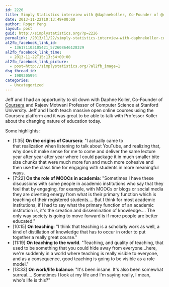 ```yaml
---
id: 2226
title: Simply Statistics interview with @daphnekoller, Co-Founder of @coursera
date: 2013-11-22T10:13:49+00:00
author: Roger Peng
layout: post
guid: http://simplystatistics.org/?p=2226
permalink: /2013/11/22/simply-statistics-interview-with-daphnekoller-co-founder-of-coursera/
al2fb_facebook_link_id:
  - 136171103105421_572608646128329
al2fb_facebook_link_time:
  - 2013-11-22T15:13:54+00:00
al2fb_facebook_link_picture:
  - post=http://simplystatistics.org/?al2fb_image=1
dsq_thread_id:
  - 1989205994
categories:
  - Uncategorized
---
```

Jeff and I had an opportunity to sit down with Daphne Koller, Co-Founder of [Coursera](http://coursera.org) and Rajeev Motwani Professor of Computer Science at Stanford University. Jeff and I both teach massive open online courses using the Coursera platform and it was great to be able to talk with Professor Koller about the changing nature of education today.

Some highlights:

  * [1:35] **On the origins of Coursera**: "I actually came to that realization when listening to talk about YouTube, and realizing that, why does it make sense for me to come and deliver the same lecture year after year after year where I could package it in much smaller bite size chunks that were much more fun and much more cohesive and then use the class time for engaging with students in more meaningful ways.
  * [7:22] **On the role of MOOCs in academia**: "Sometimes I have these discussions with some people in academic institutions who say that they feel that by engaging, for example, with MOOCs or blogs or social media they are diverting energy from what is their primary function which is teaching of their registered students.... But I think for most academic institutions, if I had to say what the primary function of an academic institution is, it's the creation and dissemination of knowledge.... The only way society is going to move forward is if more people are better educated."
  * [10:15] **On teaching**: "I think that teaching is a scholarly work as well, a kind of distillation of knowledge that has to occur in order to put together a really great course."
  * [11:19] **On teaching to the world**. "Teaching, and quality of teaching, that used to be something that you could hide away from everyone...here, we're suddenly in a world where teaching is really visible to everyone, and as a consequence, good teaching is going to be visible as a role model."
  * [13:33] **On work/life balance**: "It's been insane. It's also been somewhat surreal.... Sometimes I look at my life and I'm saying really, I mean, who's life is this?"